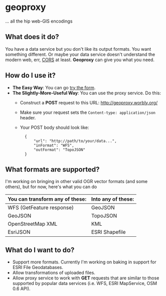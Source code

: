 # geoproxy
... all the hip web-GIS encodings

## What does it do?
You have a data service but you don't like its output formats. You want something different. Or maybe your data service doesn't understand the modern web, err, [CORS](http://enable-cors.org) at least. __Geoproxy__ can give you what you need.

## How do I use it?
- __The Easy Way__: You can go [try the form](http://geoproxy.worbly.org/).
- __The Slightly-More-Useful Way__: You can use the proxy service. Do this:
    - Construct a __POST__ request to this URL: http://geoproxy.worbly.org/
    - Make sure your request sets the `Content-type: application/json` header.
    - Your POST body should look like:
    
            {
                "url": "http://path/to/your/data...",
                "inFormat": "WFS",
                "outFormat": "TopoJSON"
            }

## What formats are supported?
I'm working on bringing in other valid OGR vector formats (and some others), but for now, here's what you can do

You can transform any of these: | Into any of these:
--- | ---
WFS (GetFeature response) | GeoJSON
GeoJSON | TopoJSON
OpenStreetMap XML | KML
EsriJSON | ESRI Shapefile

## What do I want to do?
- Support more formats. Currently I'm working on baking in support for ESRI File Geodatabases.
- Allow transformations of uploaded files.
- Allow proxy service to work with __GET__ requests that are similar to those supported by popular data services (i.e. WFS, ESRI MapService, OSM 0.6 API).
